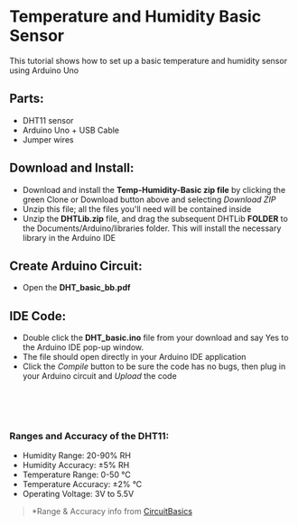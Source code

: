 # Temperature and Humidity Basic Sensor
This tutorial shows how to set up a basic temperature and humidity sensor using Arduino Uno

## Parts:
- DHT11 sensor
- Arduino Uno + USB Cable
- Jumper wires

## Download and Install:
- Download and install the **Temp-Humidity-Basic zip file** by clicking the green Clone or Download button above and selecting *Download ZIP*
- Unzip this file; all the files you'll need will be contained inside
- Unzip the **DHTLib.zip** file, and drag the subsequent DHTLib **FOLDER** to the Documents/Arduino/libraries folder. This will install the necessary library in the Arduino IDE

## Create Arduino Circuit:
- Open the **DHT_basic_bb.pdf**  
 
 
 ## IDE Code:
 - Double click the **DHT_basic.ino** file from your download and say Yes to the Arduino IDE pop-up window.
 - The file should open directly in your Arduino IDE application
 - Click the *Compile* button to be sure the code has no bugs, then plug in your Arduino circuit and *Upload* the code
 
 <br/>
 <br/>
 <br/>
 
### Ranges and Accuracy of the DHT11:

- Humidity Range: 20-90% RH
- Humidity Accuracy: ±5% RH
- Temperature Range: 0-50 °C
- Temperature Accuracy: ±2% °C
- Operating Voltage: 3V to 5.5V

>*Range & Accuracy info from [CircuitBasics](http://www.circuitbasics.com/how-to-set-up-the-dht11-humidity-sensor-on-an-arduino/)
